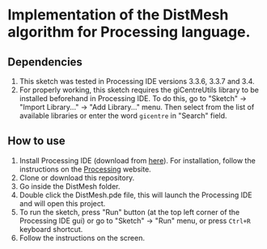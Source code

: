 Implementation of the DistMesh algorithm for Processing language.
===


## Dependencies
1. This sketch was tested in Processing IDE versions 3.3.6, 3.3.7 and 3.4.
2. For properly working, this sketch requires the giCentreUtils library to be installed beforehand in 
Processing IDE. To do this, go to "Sketch" -> "Import Library..." -> "Add Library..." menu. Then select from the 
list of 
available libraries or enter the word `gicentre` in "Search" field.

## How to use
1. Install Processing IDE (download from [here](www.processing.org)). For installation, follow the instructions 
on the [Processing](www.processing.org) website.
2. Clone or download this repository.
3. Go inside the DistMesh folder.
4. Double click the DistMesh.pde file, this will launch the Processing IDE and will open this project. 
5. To run the sketch, press "Run" button (at the top left corner of the Processing IDE gui) or go to "Sketch" -> 
"Run" menu, or 
press `Ctrl+R` keyboard shortcut.
6. Follow the instructions on the screen.

